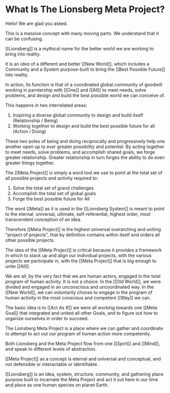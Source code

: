# What Is The Lionsberg Meta Project?
Hello! We are glad you asked. 

This is a massive concept with many moving parts. We understand that it can be confusing. 

[[Lionsberg]] is a mythical name for the better world we are working to bring into reality. 

It is an _idea_ of a different and better [[New World]], which includes a Community and a System purpose-built to bring the [[Best Possible Future]] into reality. 

In action, its function is that of a coordinated global community of goodwill working in parntership with [[One]] and [[All]] to meet needs, solve problems, and design and build the best possible world we can conceive of. 

This happens in two interrelated areas: 

1. Inspiring a diverse global community to design and build itself (Relationship / Being)  
2. Working together to design and build the best possible future for all (Action / Doing)  

These two poles of being and doing reciprocally and progressively help one another open up to ever greater possibility and potential. By acting together to meet needs, solve problems, and accomplish shared goals, we forge greater relationship. Greater relationship in turn forges the ability to do even greater things together. 

The [[Meta Project]] is simply a word tool we use to point at the total set of all possible projects and activity required to: 

1. Solve the total set of grand challenges
2. Accomplish the total set of global goals
3. Forge the best possible future for All

The word [[Meta]] as it is used in the [[Lionsberg System]] is meant to point to the eternal, universal, ultimate, self-referential, highest order, most transcendent conception of an idea. 

Therefore [[Meta Project]] is the highest universal overarching and uniting "project of projects", that by definition contains within itself and orders all other possible projects.

The idea of the [[Meta Project]] is critical because it provides a framework in which to stack up and align our individual projects, with the various projects we participate in, with the [[Meta Project]] that is big enough to unite [[All]].  

We are all, by the very fact that we are human actors, engaged in the total program of human activity. It is not a choice. In the [[Old World]], we were divided and engaged in an unconscious and uncoordinated way. In the [[New World]], we can voluntarily choose to engage in the program of human activity in the most conscious and competent [[Way]] we can. 

The basic idea is to [[Act As If]] we were all working towards one [[Meta Goal]] that integrated and united all other Goals, and to figure out how to organize ourselves in order to succeed. 

The Lionsberg Meta Project is a place where we can gather and coordinate to attempt to act out our program of human action more competently. 

Both Lionsberg and the Meta Project flow from one [[Spirit]] and [[Mind]], and speak to different levels of abstraction. 

[[Meta Project]] as a concept is eternal and universal and conceptual, and not defensible or interactable or identifiable. 

[[Lionsberg]] is an idea, system, structure, community, and gathering place purpose built to incarnate the Meta Project and act it out here in our time and place as one human species on planet Earth.  